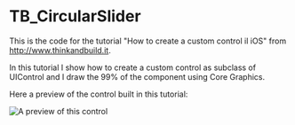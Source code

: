 TB_CircularSlider
=================

This is the code for the tutorial "How to create a custom control il iOS" from http://www.thinkandbuild.it.

In this tutorial I show how to create a custom control as subclass of UIControl and I draw the 99% of the component using Core Graphics. 

Here a preview of the control built in this tutorial:

![A preview of this control](http://www.thinkandbuild.it/wp-content/uploads/2013/02/slider_preview_phone.png)
